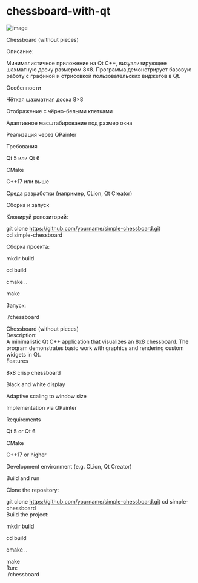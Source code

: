 # chessboard-with-qt
![image](https://github.com/user-attachments/assets/aa244116-d571-4488-99cf-cfd1d326b88e)

Chessboard (without pieces)  

Описание:  

Минималистичное приложение на Qt C++, визуализирующее шахматную доску размером 8×8. Программа демонстрирует базовую работу с графикой и отрисовкой пользовательских виджетов в Qt.  

 Особенности  
 
Чёткая шахматная доска 8×8 

Отображение с чёрно-белыми клетками  

Адаптивное масштабирование под размер окна  

Реализация через QPainter  

 Требования  
 
Qt 5 или Qt 6 

CMake  

C++17 или выше 

Среда разработки (например, CLion, Qt Creator)  

Сборка и запуск

Клонируй репозиторий:  

git clone https://github.com/yourname/simple-chessboard.git  
cd simple-chessboard  

Сборка проекта:  

mkdir build  

cd build  

cmake ..  

make  

Запуск:  

./chessboard    

Chessboard (without pieces)  
Description:  
A minimalistic Qt C++ application that visualizes an 8x8 chessboard. The program demonstrates basic work with graphics and rendering custom widgets in Qt.  
Features  

8x8 crisp chessboard  

Black and white display  

Adaptive scaling to window size  

Implementation via QPainter  

Requirements  

Qt 5 or Qt 6  

CMake  

C++17 or higher  

Development environment (e.g. CLion, Qt Creator)  

Build and run  

Clone the repository:  

git clone https://github.com/yourname/simple-chessboard.git
cd simple-chessboard  
Build the project:  

mkdir build  

cd build  

cmake ..  

make  
Run:  
./chessboard  
